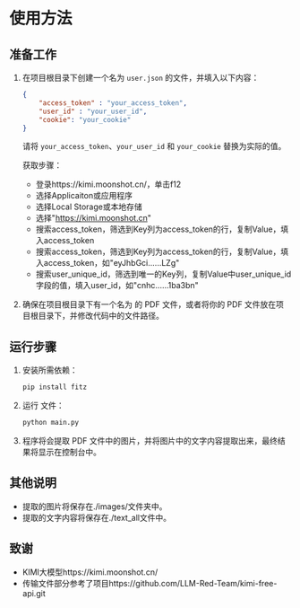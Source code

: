 # 使用方法

## 准备工作

1. 在项目根目录下创建一个名为 `user.json` 的文件，并填入以下内容：
    ```json
    {
        "access_token" : "your_access_token",
        "user_id" : "your_user_id",
        "cookie": "your_cookie"
    }
    ```
    请将 `your_access_token`、`your_user_id` 和 `your_cookie` 替换为实际的值。

    获取步骤：
    - 登录https://kimi.moonshot.cn/，单击f12
    - 选择Applicaiton或应用程序
    - 选择Local Storage或本地存储
    - 选择"https://kimi.moonshot.cn"
    - 搜索access_token，筛选到Key列为access_token的行，复制Value，填入access_token
    - 搜索access_token，筛选到Key列为access_token的行，复制Value，填入access_token，如"eyJhbGci......LZg"
    - 搜索user_unique_id，筛选到唯一的Key列，复制Value中user_unique_id字段的值，填入user_id，如"cnhc......1ba3bn"


2. 确保在项目根目录下有一个名为  的 PDF 文件，或者将你的 PDF 文件放在项目根目录下，并修改代码中的文件路径。

## 运行步骤

1. 安装所需依赖：
    ```sh
    pip install fitz
    ```

2. 运行  文件：
    ```sh
    python main.py
    ```

3. 程序将会提取 PDF 文件中的图片，并将图片中的文字内容提取出来，最终结果将显示在控制台中。

## 其他说明

- 提取的图片将保存在./images/文件夹中。
- 提取的文字内容将保存在./text_all文件中。

## 致谢
- KIMI大模型https://kimi.moonshot.cn/
- 传输文件部分参考了项目https://github.com/LLM-Red-Team/kimi-free-api.git